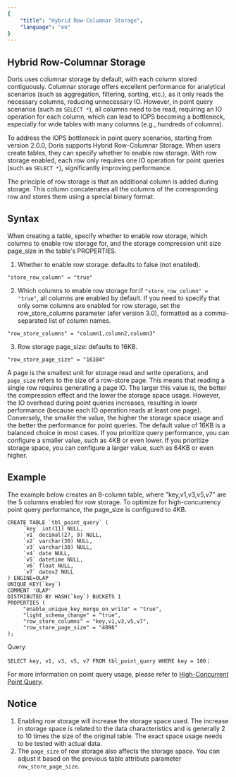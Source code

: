```yaml
---
{
    "title": "Hybrid Row-Columnar Storage",
    "language": "en"
}
---
```


## Hybrid Row-Columnar Storage

Doris uses columnar storage by default, with each column stored contiguously. Columnar storage offers excellent performance for analytical scenarios (such as aggregation, filtering, sorting, etc.), as it only reads the necessary columns, reducing unnecessary IO. However, in point query scenarios (such as `SELECT *`), all columns need to be read, requiring an IO operation for each column, which can lead to IOPS becoming a bottleneck, especially for wide tables with many columns (e.g., hundreds of columns).

To address the IOPS bottleneck in point query scenarios, starting from version 2.0.0, Doris supports Hybrid Row-Columnar Storage. When users create tables, they can specify whether to enable row storage. With row storage enabled, each row only requires one IO operation for point queries (such as `SELECT *`), significantly improving performance.

The principle of row storage is that an additional column is added during storage. This column concatenates all the columns of the corresponding row and stores them using a special binary format.

## Syntax

When creating a table, specify whether to enable row storage, which columns to enable row storage for, and the storage compression unit size page_size in the table's PROPERTIES.

1. Whether to enable row storage: defaults to false (not enabled).
``` 
"store_row_column" = "true"
```

2. Which columns to enable row storage for:if `"store_row_column" = "true"`, all columns are enabled by default. If you need to specify that only some columns are enabled for row storage, set the row_store_columns parameter (afer version 3.0), formatted as a comma-separated list of column names.
``` 
"row_store_columns" = "column1,column2,column3"
```

3. Row storage page_size: defaults to 16KB.
``` 
"row_store_page_size" = "16384"
```

A page is the smallest unit for storage read and write operations, and `page_size` refers to the size of a row-store page. This means that reading a single row requires generating a page IO. The larger this value is, the better the compression effect and the lower the storage space usage. However, the IO overhead during point queries increases, resulting in lower performance (because each IO operation reads at least one page). Conversely, the smaller the value, the higher the storage space usage and the better the performance for point queries. The default value of 16KB is a balanced choice in most cases. If you prioritize query performance, you can configure a smaller value, such as 4KB or even lower. If you prioritize storage space, you can configure a larger value, such as 64KB or even higher.


## Example

The example below creates an 8-column table, where "key,v1,v3,v5,v7" are the 5 columns enabled for row storage. To optimize for high-concurrency point query performance, the page_size is configured to 4KB.

``` 
CREATE TABLE `tbl_point_query` (
     `key` int(11) NULL,
     `v1` decimal(27, 9) NULL,
     `v2` varchar(30) NULL,
     `v3` varchar(30) NULL,
     `v4` date NULL,
     `v5` datetime NULL,
     `v6` float NULL,
     `v7` datev2 NULL
) ENGINE=OLAP
UNIQUE KEY(`key`)
COMMENT 'OLAP'
DISTRIBUTED BY HASH(`key`) BUCKETS 1
PROPERTIES (
     "enable_unique_key_merge_on_write" = "true",
     "light_schema_change" = "true",
     "row_store_columns" = "key,v1,v3,v5,v7",
     "row_store_page_size" = "4096"
);
```

Query
```
SELECT key, v1, v3, v5, v7 FROM tbl_point_query WHERE key = 100；
```

For more information on point query usage, please refer to [High-Concurrent Point Query](../query-acceleration/high-concurrent-point-query).


## Notice

1. Enabling row storage will increase the storage space used. The increase in storage space is related to the data characteristics and is generally 2 to 10 times the size of the original table. The exact space usage needs to be tested with actual data.
2. The `page_size` of row storage also affects the storage space. You can adjust it based on the previous table attribute parameter `row_store_page_size`.
